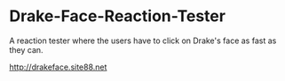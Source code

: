 # Drake-Face-Reaction-Tester
A reaction tester where the users have to click on Drake's face as fast as they can. 

http://drakeface.site88.net
